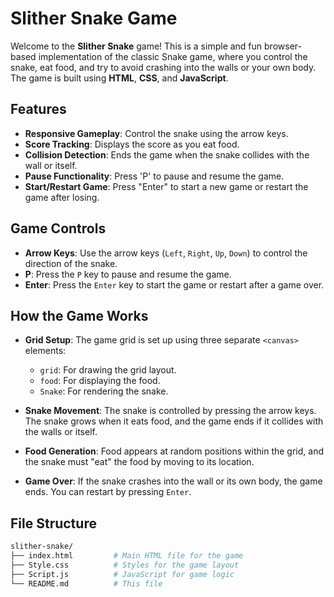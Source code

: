 # Slither Snake Game

Welcome to the **Slither Snake** game! This is a simple and fun browser-based implementation of the classic Snake game, where you control the snake, eat food, and try to avoid crashing into the walls or your own body. The game is built using **HTML**, **CSS**, and **JavaScript**.

## Features

- **Responsive Gameplay**: Control the snake using the arrow keys.
- **Score Tracking**: Displays the score as you eat food.
- **Collision Detection**: Ends the game when the snake collides with the wall or itself.
- **Pause Functionality**: Press 'P' to pause and resume the game.
- **Start/Restart Game**: Press "Enter" to start a new game or restart the game after losing.

## Game Controls

- **Arrow Keys**: Use the arrow keys (`Left`, `Right`, `Up`, `Down`) to control the direction of the snake.
- **P**: Press the `P` key to pause and resume the game.
- **Enter**: Press the `Enter` key to start the game or restart after a game over.

## How the Game Works

- **Grid Setup**: The game grid is set up using three separate `<canvas>` elements:
    - `grid`: For drawing the grid layout.
    - `food`: For displaying the food.
    - `Snake`: For rendering the snake.
  
- **Snake Movement**: The snake is controlled by pressing the arrow keys. The snake grows when it eats food, and the game ends if it collides with the walls or itself.
  
- **Food Generation**: Food appears at random positions within the grid, and the snake must "eat" the food by moving to its location.
  
- **Game Over**: If the snake crashes into the wall or its own body, the game ends. You can restart by pressing `Enter`.

## File Structure

```bash
slither-snake/
├── index.html         # Main HTML file for the game
├── Style.css          # Styles for the game layout
├── Script.js          # JavaScript for game logic
└── README.md          # This file
